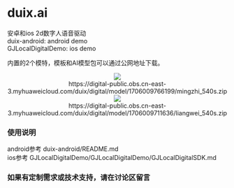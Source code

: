 # duix.ai
安卓和ios 2d数字人语音驱动  <br> 
duix-android: android demo  <br> 
GJLocalDigitalDemo: ios demo  <br> 

内置的2个模特，模板和AI模型包可以通过公网地址下载。 <br> 

<p align="center">
  <img src="res/明智.png"/> <br> https://digital-public.obs.cn-east-3.myhuaweicloud.com/duix/digital/model/1706009766199/mingzhi_540s.zip <br>
  <img src="res/梁维.png"/><br> https://digital-public.obs.cn-east-3.myhuaweicloud.com/duix/digital/model/1706009711636/liangwei_540s.zip <br>
</p>


### 使用说明 
android参考 duix-android/README.md <br>
ios参考 GJLocalDigitalDemo/GJLocalDigitalDemo/GJLocalDigitalSDK.md

### 如果有定制需求或技术支持，请在讨论区留言
